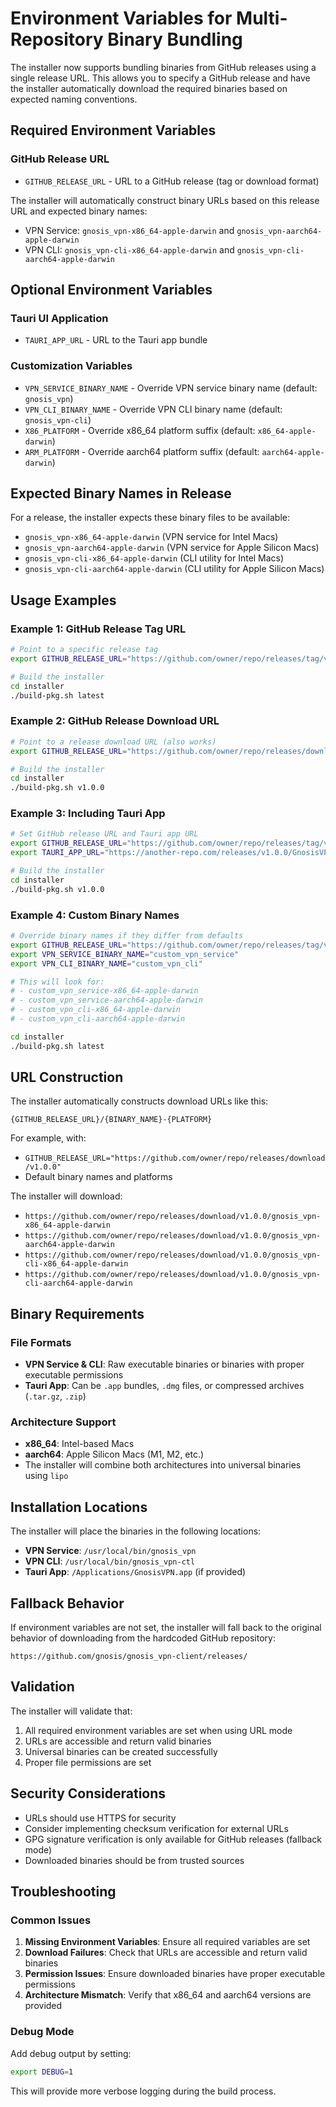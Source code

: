 # Environment Variables for Multi-Repository Binary Bundling

The installer now supports bundling binaries from GitHub releases using a single release URL. This allows you to specify a GitHub release and have the installer automatically download the required binaries based on expected naming conventions.

## Required Environment Variables

### GitHub Release URL
- `GITHUB_RELEASE_URL` - URL to a GitHub release (tag or download format)

The installer will automatically construct binary URLs based on this release URL and expected binary names:
- VPN Service: `gnosis_vpn-x86_64-apple-darwin` and `gnosis_vpn-aarch64-apple-darwin`
- VPN CLI: `gnosis_vpn-cli-x86_64-apple-darwin` and `gnosis_vpn-cli-aarch64-apple-darwin`

## Optional Environment Variables

### Tauri UI Application
- `TAURI_APP_URL` - URL to the Tauri app bundle

### Customization Variables
- `VPN_SERVICE_BINARY_NAME` - Override VPN service binary name (default: `gnosis_vpn`)
- `VPN_CLI_BINARY_NAME` - Override VPN CLI binary name (default: `gnosis_vpn-cli`)
- `X86_PLATFORM` - Override x86_64 platform suffix (default: `x86_64-apple-darwin`)
- `ARM_PLATFORM` - Override aarch64 platform suffix (default: `aarch64-apple-darwin`)

## Expected Binary Names in Release

For a release, the installer expects these binary files to be available:
- `gnosis_vpn-x86_64-apple-darwin` (VPN service for Intel Macs)
- `gnosis_vpn-aarch64-apple-darwin` (VPN service for Apple Silicon Macs)
- `gnosis_vpn-cli-x86_64-apple-darwin` (CLI utility for Intel Macs)
- `gnosis_vpn-cli-aarch64-apple-darwin` (CLI utility for Apple Silicon Macs)

## Usage Examples

### Example 1: GitHub Release Tag URL

```bash
# Point to a specific release tag
export GITHUB_RELEASE_URL="https://github.com/owner/repo/releases/tag/v1.0.0"

# Build the installer
cd installer
./build-pkg.sh latest
```

### Example 2: GitHub Release Download URL

```bash
# Point to a release download URL (also works)
export GITHUB_RELEASE_URL="https://github.com/owner/repo/releases/download/v1.0.0"

# Build the installer
cd installer
./build-pkg.sh v1.0.0
```

### Example 3: Including Tauri App

```bash
# Set GitHub release URL and Tauri app URL
export GITHUB_RELEASE_URL="https://github.com/owner/repo/releases/tag/v1.0.0"
export TAURI_APP_URL="https://another-repo.com/releases/v1.0.0/GnosisVPN.app.tar.gz"

# Build the installer
cd installer
./build-pkg.sh v1.0.0
```

### Example 4: Custom Binary Names

```bash
# Override binary names if they differ from defaults
export GITHUB_RELEASE_URL="https://github.com/owner/repo/releases/tag/v1.0.0"
export VPN_SERVICE_BINARY_NAME="custom_vpn_service"
export VPN_CLI_BINARY_NAME="custom_vpn_cli"

# This will look for:
# - custom_vpn_service-x86_64-apple-darwin
# - custom_vpn_service-aarch64-apple-darwin
# - custom_vpn_cli-x86_64-apple-darwin
# - custom_vpn_cli-aarch64-apple-darwin

cd installer
./build-pkg.sh latest
```

## URL Construction

The installer automatically constructs download URLs like this:

```
{GITHUB_RELEASE_URL}/{BINARY_NAME}-{PLATFORM}
```

For example, with:
- `GITHUB_RELEASE_URL="https://github.com/owner/repo/releases/download/v1.0.0"`
- Default binary names and platforms

The installer will download:
- `https://github.com/owner/repo/releases/download/v1.0.0/gnosis_vpn-x86_64-apple-darwin`
- `https://github.com/owner/repo/releases/download/v1.0.0/gnosis_vpn-aarch64-apple-darwin`
- `https://github.com/owner/repo/releases/download/v1.0.0/gnosis_vpn-cli-x86_64-apple-darwin`
- `https://github.com/owner/repo/releases/download/v1.0.0/gnosis_vpn-cli-aarch64-apple-darwin`

## Binary Requirements

### File Formats
- **VPN Service & CLI**: Raw executable binaries or binaries with proper executable permissions
- **Tauri App**: Can be `.app` bundles, `.dmg` files, or compressed archives (`.tar.gz`, `.zip`)

### Architecture Support
- **x86_64**: Intel-based Macs
- **aarch64**: Apple Silicon Macs (M1, M2, etc.)
- The installer will combine both architectures into universal binaries using `lipo`

## Installation Locations

The installer will place the binaries in the following locations:

- **VPN Service**: `/usr/local/bin/gnosis_vpn`
- **VPN CLI**: `/usr/local/bin/gnosis_vpn-ctl`  
- **Tauri App**: `/Applications/GnosisVPN.app` (if provided)

## Fallback Behavior

If environment variables are not set, the installer will fall back to the original behavior of downloading from the hardcoded GitHub repository:

```
https://github.com/gnosis/gnosis_vpn-client/releases/
```

## Validation

The installer will validate that:

1. All required environment variables are set when using URL mode
2. URLs are accessible and return valid binaries
3. Universal binaries can be created successfully
4. Proper file permissions are set

## Security Considerations

- URLs should use HTTPS for security
- Consider implementing checksum verification for external URLs
- GPG signature verification is only available for GitHub releases (fallback mode)
- Downloaded binaries should be from trusted sources

## Troubleshooting

### Common Issues

1. **Missing Environment Variables**: Ensure all required variables are set
2. **Download Failures**: Check that URLs are accessible and return valid binaries
3. **Permission Issues**: Ensure downloaded binaries have proper executable permissions
4. **Architecture Mismatch**: Verify that x86_64 and aarch64 versions are provided

### Debug Mode

Add debug output by setting:
```bash
export DEBUG=1
```

This will provide more verbose logging during the build process.